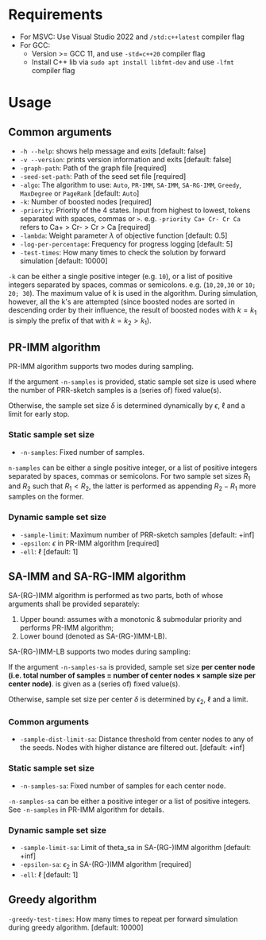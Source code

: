 # Requirements

* For MSVC: Use Visual Studio 2022 and `/std:c++latest` compiler flag
* For GCC: 
  * Version >= GCC 11, and use `-std=c++20` compiler flag
  * Install C++ lib via `sudo apt install libfmt-dev` and use `-lfmt` compiler flag 

# Usage
## Common arguments
* `-h --help`: shows help message and exits [default: false]
* `-v --version`: prints version information and exits [default: false]
* `-graph-path`: Path of the graph file [required]
* `-seed-set-path`: Path of the seed set file [required]
* `-algo`: The algorithm to use: `Auto`, `PR-IMM`, `SA-IMM`, `SA-RG-IMM`, `Greedy`, `MaxDegree` or `PageRank` [default: `Auto`]
* `-k`: Number of boosted nodes [required]
* `-priority`: Priority of the 4 states. Input from highest to lowest, tokens separated with spaces, commas or `>`.
e.g. `-priority Ca+ Cr- Cr Ca` refers to Ca+ > Cr- > Cr > Ca
[required]
* `-lambda`: Weight parameter $\lambda$ of objective function [default: 0.5]
* `-log-per-percentage`: Frequency for progress logging [default: 5]
* `-test-times`: How many times to check the solution by forward simulation [default: 10000]

`-k` can be either a single positive integer (e.g. `10`), 
or a list of positive integers separated by spaces, commas or semicolons.
e.g. (`10,20,30` or `10; 20; 30`). The maximum value of k is used in the algorithm.
During simulation, however, all the k's are attempted 
(since boosted nodes are sorted in descending order by their influence, 
the result of boosted nodes with $k = k_1$ is simply the prefix of that with $k = k_2 > k_1$). 

## PR-IMM algorithm

PR-IMM algorithm supports two modes during sampling. 

If the argument `-n-samples` is provided,
static sample set size is used where the number of PRR-sketch samples is a (series of) fixed value(s).

Otherwise, the sample set size $\delta$ is determined dynamically by $\epsilon$, $\ell$ 
and a limit for early stop.

### Static sample set size
* `-n-samples`: Fixed number of samples.

`n-samples` can be either a single positive integer, or a list of positive integers
separated by spaces, commas or semicolons. For two sample set sizes $R_1$ and $R_2$ such that $R_1 < R_2$,
the latter is performed as appending $R_2 - R_1$ more samples on the former.

### Dynamic sample set size
* `-sample-limit`: Maximum number of PRR-sketch samples [default: +inf]
* `-epsilon`: $\epsilon$ in PR-IMM algorithm [required]
* `-ell`: $\ell$ [default: 1]

## SA-IMM and SA-RG-IMM algorithm

SA-(RG-)IMM algorithm is performed as two parts, both of whose arguments shall be provided separately:
1. Upper bound: assumes with a monotonic & submodular priority and performs PR-IMM algorithm;
2. Lower bound (denoted as SA-(RG-)IMM-LB).

SA-(RG-)IMM-LB supports two modes during sampling:

If the argument `-n-samples-sa` is provided,
sample set size **per center node (i.e. total number of samples = number of center nodes $\times$ sample size per center node)**.
is given as a (series of) fixed value(s).

Otherwise, sample set size per center $\delta$ is determined by $\epsilon_2$, $\ell$ and a limit.

### Common arguments
* `-sample-dist-limit-sa`: Distance threshold from center nodes to any of the seeds. Nodes with higher distance are filtered out. [default: +inf]

### Static sample set size
* `-n-samples-sa`: Fixed number of samples for each center node.

`-n-samples-sa` can be either a positive integer or a list of positive integers. See `-n-samples` in PR-IMM algorithm for details.

### Dynamic sample set size
* `-sample-limit-sa`: Limit of theta_sa in SA-(RG-)IMM algorithm [default: +inf]
* `-epsilon-sa`: $\epsilon_2$ in SA-(RG-)IMM algorithm [required]
* `-ell`: $\ell$ [default: 1]

## Greedy algorithm

`-greedy-test-times`: How many times to repeat per forward simulation during greedy algorithm. [default: 10000]